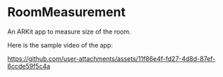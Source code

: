 # RoomMeasurement
An ARKit app to measure size of the room.


Here is the sample video of the app:

https://github.com/user-attachments/assets/11f86e4f-fd27-4d8d-87ef-6ccde59f5c4a

